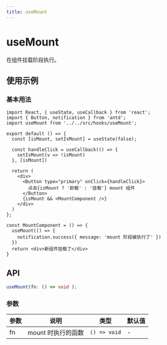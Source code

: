 ```yaml
---
title: useMount
---
```


# useMount

在组件挂载阶段执行。

## 使用示例

### 基本用法

```tsx
import React, { useState, useCallback } from 'react';
import { Button, notification } from 'antd';
import useMount from '../../src/hooks/useMount';

export default () => {
  const [isMount, setIsMount] = useState(false);

  const handleClick = useCallback(() => {
    setIsMount(v => !isMount)
  }, [isMount])

  return (
    <div>
      <Button type="primary" onClick={handleClick}>
        点击{isMount ? '卸载' : '挂载'} mount 组件
      </Button>
      {isMount && <MountComponent />}
    </div>
  )
};

const MountComponent = () => {
  useMount(() => {
    notification.success({ message: 'mount 阶段被执行了' })
  })
  return <div>新组件挂载了</div>
}
```

## API

```ts
useMount(fn: () => void );
```

### 参数

| 参数 | 说明               | 类型         | 默认值 |
|------|--------------------|--------------|--------|
| fn   | mount 时执行的函数 | `() => void` | -      |
